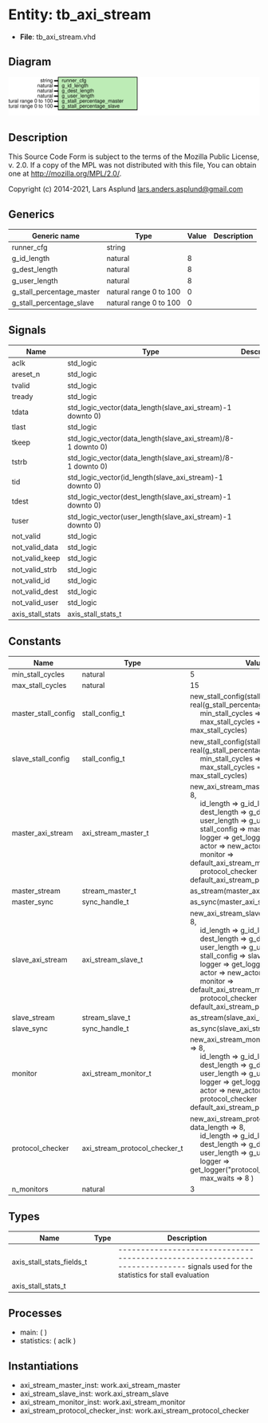 # Entity: tb_axi_stream

- **File**: tb_axi_stream.vhd
## Diagram

![Diagram](tb_axi_stream.svg "Diagram")
## Description

 This Source Code Form is subject to the terms of the Mozilla Public
 License, v. 2.0. If a copy of the MPL was not distributed with this file,
 You can obtain one at http://mozilla.org/MPL/2.0/.

 Copyright (c) 2014-2021, Lars Asplund lars.anders.asplund@gmail.com
## Generics

| Generic name              | Type                   | Value | Description |
| ------------------------- | ---------------------- | ----- | ----------- |
| runner_cfg                | string                 |       |             |
| g_id_length               | natural                | 8     |             |
| g_dest_length             | natural                | 8     |             |
| g_user_length             | natural                | 8     |             |
| g_stall_percentage_master | natural range 0 to 100 | 0     |             |
| g_stall_percentage_slave  | natural range 0 to 100 | 0     |             |
## Signals

| Name             | Type                                                         | Description |
| ---------------- | ------------------------------------------------------------ | ----------- |
| aclk             | std_logic                                                    |             |
| areset_n         | std_logic                                                    |             |
| tvalid           | std_logic                                                    |             |
| tready           | std_logic                                                    |             |
| tdata            | std_logic_vector(data_length(slave_axi_stream)-1 downto 0)   |             |
| tlast            | std_logic                                                    |             |
| tkeep            | std_logic_vector(data_length(slave_axi_stream)/8-1 downto 0) |             |
| tstrb            | std_logic_vector(data_length(slave_axi_stream)/8-1 downto 0) |             |
| tid              | std_logic_vector(id_length(slave_axi_stream)-1 downto 0)     |             |
| tdest            | std_logic_vector(dest_length(slave_axi_stream)-1 downto 0)   |             |
| tuser            | std_logic_vector(user_length(slave_axi_stream)-1 downto 0)   |             |
| not_valid        | std_logic                                                    |             |
| not_valid_data   | std_logic                                                    |             |
| not_valid_keep   | std_logic                                                    |             |
| not_valid_strb   | std_logic                                                    |             |
| not_valid_id     | std_logic                                                    |             |
| not_valid_dest   | std_logic                                                    |             |
| not_valid_user   | std_logic                                                    |             |
| axis_stall_stats | axis_stall_stats_t                                           |             |
## Constants

| Name                | Type                          | Value                                                                                                                                                                                                                                                                                                                                                                                                                                                                                                                                                                                                                                             | Description |
| ------------------- | ----------------------------- | ------------------------------------------------------------------------------------------------------------------------------------------------------------------------------------------------------------------------------------------------------------------------------------------------------------------------------------------------------------------------------------------------------------------------------------------------------------------------------------------------------------------------------------------------------------------------------------------------------------------------------------------------- | ----------- |
| min_stall_cycles    | natural                       |  5                                                                                                                                                                                                                                                                                                                                                                                                                                                                                                                                                                                                                                                |             |
| max_stall_cycles    | natural                       |  15                                                                                                                                                                                                                                                                                                                                                                                                                                                                                                                                                                                                                                               |             |
| master_stall_config | stall_config_t                |  new_stall_config(stall_probability => real(g_stall_percentage_master)/100.0,<br><span style="padding-left:20px"> min_stall_cycles => min_stall_cycles,<br><span style="padding-left:20px"> max_stall_cycles => max_stall_cycles)                                                                                                                                                                                                                                                                                                                                                                                                                 |             |
| slave_stall_config  | stall_config_t                |  new_stall_config(stall_probability => real(g_stall_percentage_slave)/100.0 ,<br><span style="padding-left:20px"> min_stall_cycles => min_stall_cycles,<br><span style="padding-left:20px"> max_stall_cycles => max_stall_cycles)                                                                                                                                                                                                                                                                                                                                                                                                                 |             |
| master_axi_stream   | axi_stream_master_t           |  new_axi_stream_master(     data_length => 8,<br><span style="padding-left:20px"> id_length => g_id_length,<br><span style="padding-left:20px"> dest_length => g_dest_length,<br><span style="padding-left:20px"> user_length => g_user_length,<br><span style="padding-left:20px">     stall_config => master_stall_config,<br><span style="padding-left:20px"> logger => get_logger("master"),<br><span style="padding-left:20px"> actor => new_actor("master"),<br><span style="padding-left:20px">     monitor => default_axi_stream_monitor,<br><span style="padding-left:20px"> protocol_checker => default_axi_stream_protocol_checker   ) |             |
| master_stream       | stream_master_t               |  as_stream(master_axi_stream)                                                                                                                                                                                                                                                                                                                                                                                                                                                                                                                                                                                                                     |             |
| master_sync         | sync_handle_t                 |  as_sync(master_axi_stream)                                                                                                                                                                                                                                                                                                                                                                                                                                                                                                                                                                                                                       |             |
| slave_axi_stream    | axi_stream_slave_t            |  new_axi_stream_slave(     data_length => 8,<br><span style="padding-left:20px"> id_length => g_id_length,<br><span style="padding-left:20px"> dest_length => g_dest_length,<br><span style="padding-left:20px"> user_length => g_user_length,<br><span style="padding-left:20px">     stall_config => slave_stall_config,<br><span style="padding-left:20px"> logger => get_logger("slave"),<br><span style="padding-left:20px"> actor => new_actor("slave"),<br><span style="padding-left:20px">     monitor => default_axi_stream_monitor,<br><span style="padding-left:20px"> protocol_checker => default_axi_stream_protocol_checker   )     |             |
| slave_stream        | stream_slave_t                |  as_stream(slave_axi_stream)                                                                                                                                                                                                                                                                                                                                                                                                                                                                                                                                                                                                                      |             |
| slave_sync          | sync_handle_t                 |  as_sync(slave_axi_stream)                                                                                                                                                                                                                                                                                                                                                                                                                                                                                                                                                                                                                        |             |
| monitor             | axi_stream_monitor_t          |  new_axi_stream_monitor(     data_length => 8,<br><span style="padding-left:20px"> id_length => g_id_length,<br><span style="padding-left:20px"> dest_length => g_dest_length,<br><span style="padding-left:20px"> user_length => g_user_length,<br><span style="padding-left:20px">     logger => get_logger("monitor"),<br><span style="padding-left:20px"> actor => new_actor("monitor"),<br><span style="padding-left:20px">     protocol_checker => default_axi_stream_protocol_checker   )                                                                                                                                                  |             |
| protocol_checker    | axi_stream_protocol_checker_t |  new_axi_stream_protocol_checker(     data_length => 8,<br><span style="padding-left:20px"> id_length => g_id_length,<br><span style="padding-left:20px"> dest_length => g_dest_length,<br><span style="padding-left:20px"> user_length => g_user_length,<br><span style="padding-left:20px">     logger      => get_logger("protocol_checker"),<br><span style="padding-left:20px">     max_waits   => 8   )                                                                                                                                                                                                                                     |             |
| n_monitors          | natural                       |  3                                                                                                                                                                                                                                                                                                                                                                                                                                                                                                                                                                                                                                                |             |
## Types

| Name                      | Type | Description                                                                                                                        |
| ------------------------- | ---- | ---------------------------------------------------------------------------------------------------------------------------------- |
| axis_stall_stats_fields_t |      | ---------------------------------------------------------------------------  signals used for the statistics for stall evaluation  |
| axis_stall_stats_t        |      |                                                                                                                                    |
## Processes
- main: (  )
- statistics: ( aclk )
## Instantiations

- axi_stream_master_inst: work.axi_stream_master
- axi_stream_slave_inst: work.axi_stream_slave
- axi_stream_monitor_inst: work.axi_stream_monitor
- axi_stream_protocol_checker_inst: work.axi_stream_protocol_checker
